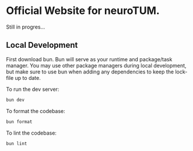 # Official Website for neuroTUM.

Still in progres...


## Local Development

First download bun. Bun will serve as your runtime and package/task manager. You may use other package managers
during local development, but make sure to use bun when adding any dependencies to keep the lock-file up to date.

To run the dev server:

```sh
bun dev
```

To format the codebase:

```sh
bun format
```

To lint the codebase:

```sh
bun lint
```
